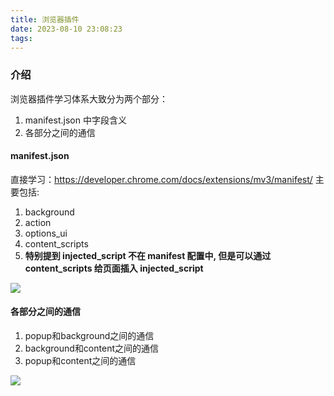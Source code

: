 ```yaml
---
title: 浏览器插件
date: 2023-08-10 23:08:23
tags:
---
```


### 介绍
浏览器插件学习体系大致分为两个部分：
1. manifest.json 中字段含义
2. 各部分之间的通信

#### manifest.json
直接学习：https://developer.chrome.com/docs/extensions/mv3/manifest/
主要包括:
1. background
2. action
3. options_ui
4. content_scripts
5. **特别提到 injected_script 不在 manifest 配置中, 但是可以通过 content_scripts 给页面插入 injected_script**

![](manifest.webp)

#### 各部分之间的通信
1. popup和background之间的通信
2. background和content之间的通信
3. popup和content之间的通信

![](communication.webp)
